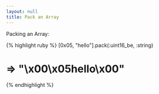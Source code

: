 ```yaml
---
layout: null
title: Pack an Array
---
```


Packing an Array:

{% highlight ruby %}
[0x05, "hello"].pack(:uint16_be, :string)
# => "\x00\x05hello\x00"
{% endhighlight %}
